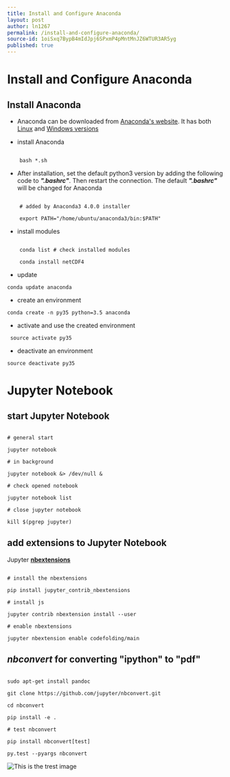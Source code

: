 ```yaml
---
title: Install and Configure Anaconda
layout: post
author: ln1267
permalink: /install-and-configure-anaconda/
source-id: 1oiSxq7BypB4mIdJpj6SPxmP4pMntMnJZ6WTUR3AR5yg
published: true
---
```

# Install and Configure Anaconda

## Install Anaconda

-   Anaconda can be downloaded from [Anaconda's website](https://www.continuum.io/downloads#_unix). It has both [Linux](http://repo.continuum.io/archive/Anaconda3-4.0.0-Linux-x86_64.sh) and [Windows versions](http://repo.continuum.io/archive/Anaconda3-4.0.0-Windows-x86_64.exe)

-   install Anaconda

```{bash} 

    bash *.sh

```

-   After installation, set the default python3 version by adding the following code to ***".bashrc"***. Then restart the connection. The default ***".bashrc"*** will be changed for Anaconda

```{bash}

    # added by Anaconda3 4.0.0 installer

    export PATH="/home/ubuntu/anaconda3/bin:$PATH"

```

-   install modules

```{bash}

    conda list # check installed modules

    conda install netCDF4

```

-  update  

```conda update anaconda```

    

- create an environment  

```conda create -n py35 python=3.5 anaconda```

    

- activate and use the created environment  

``` source activate py35```

    

-  deactivate an environment    

```source deactivate py35```  

# Jupyter Notebook

## start Jupyter Notebook

```{bash}

# general start 

jupyter notebook

# in background

jupyter notebook &> /dev/null &

# check opened notebook

jupyter notebook list

# close jupyter notebook

kill $(pgrep jupyter)

```

## add extensions to Jupyter Notebook

Jupyter [**nbextensions**](https://github.com/ipython-contrib/jupyter_contrib_nbextensions/)

```shell

# install the nbextensions

pip install jupyter_contrib_nbextensions

# install js

jupyter contrib nbextension install --user

# enable nbextensions

jupyter nbextension enable codefolding/main

```

## ***nbconvert*** for converting "ipython" to "pdf"

```

sudo apt-get install pandoc

git clone https://github.com/jupyter/nbconvert.git

cd nbconvert

pip install -e .

# test nbconvert

pip install nbconvert[test]

py.test --pyargs nbconvert

```

![This is the trest image](https://ars.els-cdn.com/content/image/1-s2.0-S0022169416308307-gr1.jpg)


